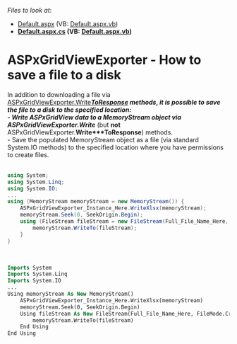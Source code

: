 <!-- default file list -->
*Files to look at*:

* [Default.aspx](./CS/WebSite/Default.aspx) (VB: [Default.aspx.vb](./VB/WebSite/Default.aspx.vb))
* **[Default.aspx.cs](./CS/WebSite/Default.aspx.cs) (VB: [Default.aspx.vb](./VB/WebSite/Default.aspx.vb))**
<!-- default file list end -->
# ASPxGridViewExporter - How to save a file to a disk


In addition to downloading a file via <a href="https://documentation.devexpress.com/#AspNet/DevExpressWebASPxGridViewExporterMembersTopicAll">ASPxGridViewExporter.Write***ToResponse</a> methods, it is possible to save the file to a disk to the specified location:<br />- Write ASPxGridView data to a MemoryStream object via ASPxGridViewExporter.<strong>Write***</strong> (but <strong>not</strong> ASPxGridViewExporter.<strong>Write***ToResponse</strong>) methods.<br />- Save the populated MemoryStream object as a file (via standard System.IO methods) to the specified location where you have permissions to create files.<br /><br />


```cs
using System;
using System.Linq;
using System.IO;        
...        
using (MemoryStream memoryStream = new MemoryStream()) {
    ASPxGridViewExporter_Instance_Here.WriteXlsx(memoryStream);
    memoryStream.Seek(0, SeekOrigin.Begin);
    using (FileStream fileStream = new FileStream(Full_File_Name_Here, FileMode.Create,  FileAccess.Write)) {
        memoryStream.WriteTo(fileStream);
    }
}
```


<br />


```vb
Imports System
Imports System.Linq
Imports System.IO
...
Using memoryStream As New MemoryStream()
	ASPxGridViewExporter_Instance_Here.WriteXlsx(memoryStream)
	memoryStream.Seek(0, SeekOrigin.Begin)
	Using fileStream As New FileStream(Full_File_Name_Here, FileMode.Create, FileAccess.Write)
		memoryStream.WriteTo(fileStream)
	End Using
End Using
```



<br/>


